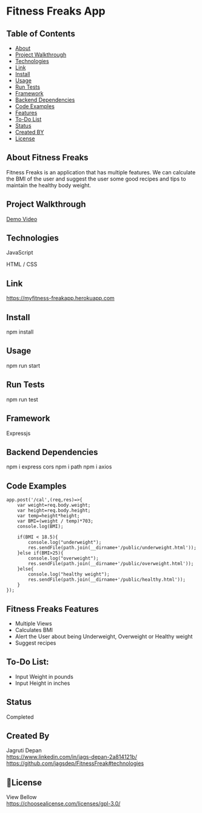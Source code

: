 # Fitness Freaks App


## Table of Contents
* [About](#about-fitness-freaks)
* [Project Walkthrough](#fitness-freaks-Video)
* [Technologies](#technologies)
* [Link](#link)
* [Install](#install)
* [Usage](#usage)
* [Run Tests](#runt-tests)
* [Framework](#framework)
* [Backend Dependencies](#dependencies)
* [Code Examples](#code-examples)
* [Features](#features)
* [To-Do List](to-do-list)
* [Status](#status)
* [Created BY](#contact)
* [License](#license)

## About Fitness Freaks
Fitness Freaks is an application that has multiple features. We can calculate the BMI of the user and suggest the user some good recipes and tips to maintain the healthy body weight.

## Project Walkthrough
[Demo Video](https://youtu.be/Nu4lAOmi1BU)

## Technologies
JavaScript

HTML / CSS

## Link
https://myfitness-freakapp.herokuapp.com

## Install 
npm install

## Usage
npm run start

## Run Tests
npm run test

## Framework
Expressjs

## Backend Dependencies
npm i express cors 
npm i path
npm i axios

## Code Examples

```
app.post('/cal',(req,res)=>{
    var weight=req.body.weight;
    var height=req.body.height;
    var temp=height*height;
    var BMI=(weight / temp)*703;
    console.log(BMI);

    if(BMI < 18.5){
        console.log("underweight");
        res.sendFile(path.join(__dirname+'/public/underweight.html'));
    }else if(BMI>25){
        console.log("overweight");
        res.sendFile(path.join(__dirname+'/public/overweight.html'));
    }else{
        console.log("healthy weight");
        res.sendFile(path.join(__dirname+'/public/healthy.html'));
    }
});

```

## Fitness Freaks Features
* Multiple Views
* Calculates BMI
* Alert the User about being Underweight, Overweight or Healthy weight
* Suggest recipes

## To-Do List:
* Input Weight in pounds
* Input Height in inches

## Status
Completed

## Created By
Jagruti Depan<br/>https://www.linkedin.com/in/jags-depan-2a814121b/
https://github.com/jagsdep/FitnessFreak#technologies

## &#x1F4D9;License 

View Bellow<br/>
https://choosealicense.com/licenses/gpl-3.0/











